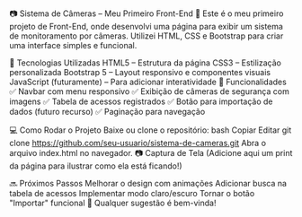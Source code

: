 📷 Sistema de Câmeras – Meu Primeiro Front-End 🚀
Este é o meu primeiro projeto de Front-End, onde desenvolvi uma página para exibir um sistema de monitoramento por câmeras. Utilizei HTML, CSS e Bootstrap para criar uma interface simples e funcional.

🔹 Tecnologias Utilizadas
HTML5 – Estrutura da página
CSS3 – Estilização personalizada
Bootstrap 5 – Layout responsivo e componentes visuais
JavaScript (futuramente) – Para adicionar interatividade
📌 Funcionalidades
✅ Navbar com menu responsivo
✅ Exibição de câmeras de segurança com imagens
✅ Tabela de acessos registrados
✅ Botão para importação de dados (futuro recurso)
✅ Paginação para navegação

💻 Como Rodar o Projeto
Baixe ou clone o repositório:
bash
Copiar
Editar
git clone https://github.com/seu-usuario/sistema-de-cameras.git
Abra o arquivo index.html no navegador.
📷 Captura de Tela
(Adicione aqui um print da página para ilustrar como ela está ficando!)

🔜 Próximos Passos
Melhorar o design com animações
Adicionar busca na tabela de acessos
Implementar modo claro/escuro
Tornar o botão "Importar" funcional
📢 Qualquer sugestão é bem-vinda!
